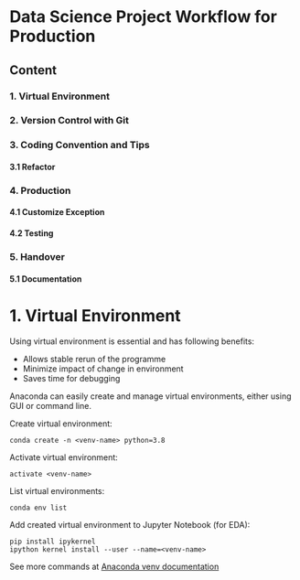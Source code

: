 # Data Science Project Workflow for Production

## Content
### 1. Virtual Environment
### 2. Version Control with Git
### 3. Coding Convention and Tips
#### 3.1 Refactor
### 4. Production
#### 4.1 Customize Exception
#### 4.2 Testing
### 5. Handover
#### 5.1 Documentation


# 1. Virtual Environment

Using virtual environment is essential and has following benefits:
- Allows stable rerun of the programme
- Minimize impact of change in environment
- Saves time for debugging

Anaconda can easily create and manage virtual environments, either using GUI or command line.

Create virtual environment:

```
conda create -n <venv-name> python=3.8
```

Activate virtual environment:

```
activate <venv-name>
```

List virtual environments:

```
conda env list
```

Add created virtual environment to Jupyter Notebook (for EDA):

```
pip install ipykernel
ipython kernel install --user --name=<venv-name>
```

See more commands at [Anaconda venv documentation](https://docs.conda.io/projects/conda/en/4.6.0/_downloads/52a95608c49671267e40c689e0bc00ca/conda-cheatsheet.pdf)


